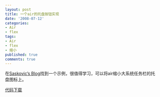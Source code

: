 ```yaml
---
layout: post
title: 一个air的托盘按钮实现
date: '2008-07-12'
categories:
- Air
- flex
tags:
- Air
- flex
- 缩小
published: true
comments: true
---
```

<p>在<a href="http://www.saskovic.com/blog/?p=5" target="_blank">Saskovic’s Blog</a>找到一个示例，很值得学习，可以将air缩小大系统任务栏的托盘图标上。</p>

<p><a href="http://www.saskovic.com/blog/?p=5">代码下载</a></p>
